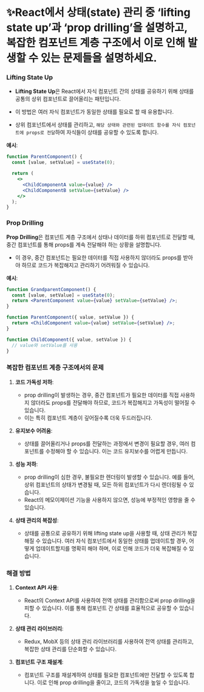 # ✨React에서 상태(state) 관리 중 ‘lifting state up’과 ‘prop drilling’을 설명하고, 복잡한 컴포넌트 계층 구조에서 이로 인해 발생할 수 있는 문제들을 설명하세요.

### Lifting State Up

- **Lifting State Up**은 React에서 자식 컴포넌트 간의 상태를 공유하기 위해 상태를 공통의 상위 컴포넌트로 끌어올리는 패턴입니다.

- 이 방법은 여러 자식 컴포넌트가 동일한 상태를 필요로 할 때 유용합니다.

- 상위 컴포넌트에서 상태를 관리하고, `해당 상태와 관련된 업데이트 함수를 자식 컴포넌트에 props로 전달`하여 자식들이 상태를 공유할 수 있도록 합니다.

**예시**:

```jsx
function ParentComponent() {
  const [value, setValue] = useState(0);

  return (
    <>
      <ChildComponentA value={value} />
      <ChildComponentB setValue={setValue} />
    </>
  );
}
```

### Prop Drilling

**Prop Drilling**은 컴포넌트 계층 구조에서 상태나 데이터를 하위 컴포넌트로 전달할 때, 중간 컴포넌트를 통해 props를 계속 전달해야 하는 상황을 설명합니다.

- 이 경우, 중간 컴포넌트는 필요한 데이터를 직접 사용하지 않더라도 props를 받아야 하므로 코드가 복잡해지고 관리하기 어려워질 수 있습니다.

**예시**:

```jsx
function GrandparentComponent() {
  const [value, setValue] = useState(0);
  return <ParentComponent value={value} setValue={setValue} />;
}

function ParentComponent({ value, setValue }) {
  return <ChildComponent value={value} setValue={setValue} />;
}

function ChildComponent({ value, setValue }) {
  // value와 setValue를 사용
}
```

### 복잡한 컴포넌트 계층 구조에서의 문제

1. **코드 가독성 저하**:

   - prop drilling이 발생하는 경우, 중간 컴포넌트가 필요한 데이터를 직접 사용하지 않더라도 props를 전달해야 하므로, 코드가 복잡해지고 가독성이 떨어질 수 있습니다.
   - 이는 특히 컴포넌트 계층이 깊어질수록 더욱 두드러집니다.

2. **유지보수 어려움**:

   - 상태를 끌어올리거나 props를 전달하는 과정에서 변경이 필요할 경우, 여러 컴포넌트를 수정해야 할 수 있습니다. 이는 코드 유지보수를 어렵게 만듭니다.

3. **성능 저하**:

   - prop drilling이 심한 경우, 불필요한 렌더링이 발생할 수 있습니다. 예를 들어, 상위 컴포넌트의 상태가 변경될 때, 모든 하위 컴포넌트가 다시 렌더링될 수 있습니다.
   - React의 메모이제이션 기능을 사용하지 않으면, 성능에 부정적인 영향을 줄 수 있습니다.

4. **상태 관리의 복잡성**:
   - 상태를 공통으로 공유하기 위해 lifting state up을 사용할 때, 상태 관리가 복잡해질 수 있습니다. 여러 자식 컴포넌트에서 동일한 상태를 업데이트할 경우, 어떻게 업데이트할지를 명확히 해야 하며, 이로 인해 코드가 더욱 복잡해질 수 있습니다.

### 해결 방법

1. **Context API 사용**:

   - React의 Context API를 사용하여 전역 상태를 관리함으로써 prop drilling을 피할 수 있습니다. 이를 통해 컴포넌트 간 상태를 효율적으로 공유할 수 있습니다.

2. **상태 관리 라이브러리**:

   - Redux, MobX 등의 상태 관리 라이브러리를 사용하여 전역 상태를 관리하고, 복잡한 상태 관리를 단순화할 수 있습니다.

3. **컴포넌트 구조 재설계**:
   - 컴포넌트 구조를 재설계하여 상태를 필요한 컴포넌트에만 전달할 수 있도록 합니다. 이로 인해 prop drilling을 줄이고, 코드의 가독성을 높일 수 있습니다.
